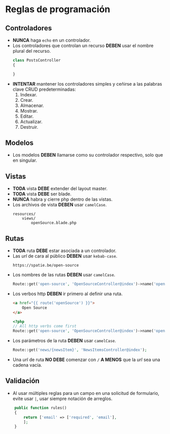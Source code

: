 # Reglas de programación
## Controladores
- **NUNCA** haga `echo` en un controlador.
- Los controladores que controlan un recurso **DEBEN** usar el nombre plural del recurso.
    ~~~php
    class PostsController
    {

    }
    ~~~
- **INTENTAR** mantener los controladores simples y ceñirse a las palabras clave CRUD predeterminadas:
    1. Indexar.
    2. Crear.
    3. Almacenar.
    4. Mostrar.
    5. Editar.
    6. Actualizar.
    7. Destruir.
## Modelos
- Los modelos **DEBEN** llamarse como su controlador respectivo, solo que en singular.
## Vistas
- **TODA** vista **DEBE** extender del layout master.
- **TODA** vista **DEBE** ser blade.
- **NUNCA** habra y cierre php dentro de las vistas.
- Los archivos de vista **DEBEN** usar `camelCase`.
    ~~~
    resources/
        views/
            openSource.blade.php
    ~~~
## Rutas
- **TODA** ruta **DEBE** estar asociada a un controlador.
- Las *url* de cara al público **DEBEN** usar `kebab-case`.
    ~~~
    https://spatie.be/open-source
    ~~~
- Los nombres de las rutas **DEBEN** usar `camelCase`.
    ~~~php
    Route::get('open-source', 'OpenSourceController@index')->name('openSource');
    ~~~
- Los verbos http **DEBEN** ir primero al definir una ruta.
    ~~~html
    <a href="{{ route('openSource') }}">
        Open Source
    </a>
    ~~~
    ~~~php
    <?php
    // All http verbs come first
    Route::get('open-source', 'OpenSourceController@index')->name('openSource');
    ~~~
- Los parámetros de la ruta **DEBEN** usar `camelCase`.
    ~~~php
    Route::get('news/{newsItem}', 'NewsItemsController@index');
    ~~~
- Una *url* de ruta **NO DEBE** comenzar con `/` **A MENOS** que la *url* sea una cadena vacía.
## Validación
- Al usar múltiples reglas para un campo en una solicitud de formulario, evite usar `|`, usar siempre notación de arreglos.
~~~php
    public function rules()
    {
        return ['email' => ['required', 'email'],
        ];
    }
~~~